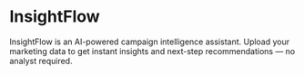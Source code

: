 # InsightFlow
InsightFlow is an AI-powered campaign intelligence assistant. Upload your marketing data to get instant insights and next-step recommendations — no analyst required.
